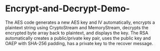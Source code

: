 # Encrypt-and-Decrypt-Demo-
The AES code generates a new AES key and IV automatically, encrypts a plaintext string using CryptoStream and MemoryStream, decrypts the encrypted byte array back to plaintext, and displays the key. The RSA automatically creates a public/private key pair, uses the public key and OAEP with SHA-256 padding, has a private key to the recover message.
